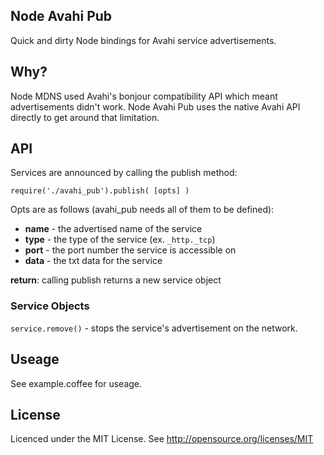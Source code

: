 ## Node Avahi Pub

Quick and dirty Node bindings for Avahi service advertisements.

## Why?

Node MDNS used Avahi's bonjour compatibility API which meant advertisements 
didn't work. Node Avahi Pub uses the native Avahi API directly to get around 
that limitation.

## API

Services are announced by calling the publish method:

`require('./avahi_pub').publish( [opts] )`

Opts are as follows (avahi_pub needs all of them to be defined):

* **name** - the advertised name of the service
* **type** - the type of the service (ex. `_http._tcp`)
* **port** - the port number the service is accessible on
* **data** - the txt data for the service

**return**: calling publish returns a new service object

### Service Objects

`service.remove()` - stops the service's advertisement on the network.

## Useage

See example.coffee for useage.

## License

Licenced under the MIT License. See http://opensource.org/licenses/MIT